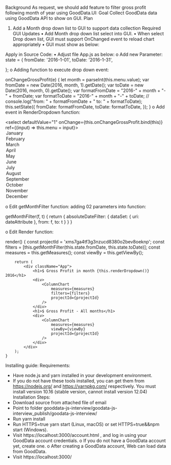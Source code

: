 Background
As request, we should add feature to filter gross profit following month of year using GoodData.UI:
Goal
Collect GoodData data using GoodData API to show on GUI.
Plan
1.	Add a Month drop down list to GUI to support data collection
Required GUI Updates
•	Add Month drop down list select into GUI.
•	When select Drop down list, GUI must support OnChanged event to reload chart appropriately
•	GUI must show as below:
 
Apply in Source Code:
•	Adjust file App.js as below:
o	Add new Parameter:
state = {
fromDate: '2016-1-01',
toDate: '2016-1-31',

};
o	Adding function to execute drop down event:

onChangeGrossProfit(e) {
        let month = parseInt(this.menu.value);
        var fromDate = new Date(2016, month, 1).getDate();
        var toDate = new Date(2016, month, 0).getDate();
        var formatFromDate = "2016-" + month + "-" + fromDate; 
        var formatToDate = "2016-" + month + "-" + toDate; 
        //
        console.log("from: " + formatFromDate + " to: " + formatToDate);
        this.setState({
            fromDate: formatFromDate,
            toDate: formatToDate,
        });
    }
o	Add event in RenderDropdown function:

<select defaultValue="1" onChange={this.onChangeGrossProfit.bind(this)} ref={(input) => this.menu = input}>
                <option value="1">January</option>
                <option value="2">February</option>
                <option value="3">March</option>
                <option value="4">April</option>
                <option value="5">May</option>
                <option value="6">June</option>
                <option value="7">July</option>
                <option value="8">August</option>
                <option value="9">September</option>
                <option value="10">October</option>
                <option value="11">November</option>
                <option value="12">December</option>
            </select>

o	Edit getMonthFilter function: adding 02 parameters into function:

getMonthFilter(f, t) {
        return {
            absoluteDateFilter: {
                dataSet: {
                    uri: dateAttribute
                },
                from: f,
                to: t
            }
        }
    }

o	Edit Render function:

render() {
        const projectId = 'xms7ga4tf3g3nzucd8380o2bev8oeknp';
        const filters = [this.getMonthFilter(this.state.fromDate, this.state.toDate)];
        const measures = this.getMeasures();
        const viewBy = this.getViewBy();

        return (
            <div className="App">
                <h1>$ Gross Profit in month {this.renderDropdown()} 2016</h1>
                <div>
                    <ColumnChart
                        measures={measures}
                        filters={filters}
                        projectId={projectId}
                    />
                </div>
                <h1>$ Gross Profit - All months</h1>
                <div>
                    <ColumnChart
                        measures={measures}
                        viewBy={viewBy}
                        projectId={projectId}
                    />
                </div>
            </div>
        );
    }
Installing guide:
Requirements:
-	Have node.js and yarn installed in your development environment.
-	If you do not have these tools installed, you can get them from https://nodejs.org/  and https://yarnpkg.com/  respectively. You must install version 10.16 (stable version, cannot install version 12.04)
Installation Steps:
-	Download source from attached file of email
-	Point to folder gooddata-js-interview/goodata-js-interview_publish/goodata-js-interview/
-	Run yarn install
-	Run HTTPS=true yarn start (Linux, macOS) or set HTTPS=true&&npm start (Windows).
-	Visit https://localhost:3000/account.html , and log in using your GoodData account credentials.
o	If you do not have a GoodData account yet, create one.
o	After creating a GoodData account, Web can load data from GoodData.
-	Visit https://localhost:3000/
